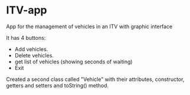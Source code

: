 # ITV-app

App for the management of vehicles in an ITV with graphic interface


It has 4 buttons:
- Add vehicles.
- Delete vehicles.
- get list of vehicles (showing seconds of waiting)
- Exit


Created a second class called "Vehicle" with their attributes, constructor, getters and setters and toString() method.